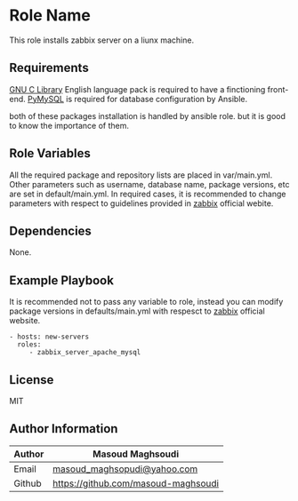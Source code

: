 # Role Name

This role installs zabbix server on a liunx machine.

## Requirements

[GNU C Library](https://www.gnu.org/software/libc/) English language pack is required to have a finctioning front-end. [PyMySQL](https://pypi.org/project/pymysql/) is required for database configuration by Ansible.

both of these packages installation is handled by ansible role. but it is good to know the importance of them.

## Role Variables

All the required package and repository lists are placed in var/main.yml. Other parameters such as username, database name, package versions, etc are set in default/main.yml.
In required cases, it is recommended to change parameters with respect to guidelines provided in [zabbix](https://www.zabbix.com/download) official webite.

## Dependencies

None.

## Example Playbook

It is recommended not to pass any variable to role, instead you can modify package versions in defaults/main.yml with respesct to [zabbix](https://www.zabbix.com/download) official website.

    - hosts: new-servers
      roles:
         - zabbix_server_apache_mysql

## License

MIT

## Author Information

| Author | Masoud Maghsoudi                      |
| ------ | ------------------------------------- |
| Email  | masoud_maghsopudi@yahoo.com           |
| Github | <https://github.com/masoud-maghsoudi> |
